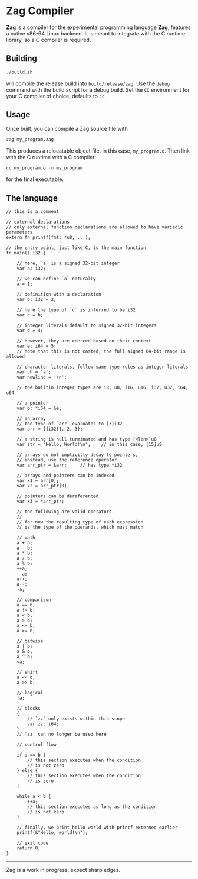 # Zag Compiler

**Zag** is a compiler for the experimental programming language **Zag**, features a native x86-64 Linux backend.
It is meant to integrate with the C runtime library, so a C compiler is required.

## Building

```bash
./build.sh
```
will compile the release build into `build/release/zag`.
Use the `debug` command with the build script for a debug build.
Set the `CC` environment for your C compiler of choice, defaults to `cc`.

## Usage

Once built, you can compile a Zag source file with
```bash
zag my_program.zag
```
This produces a relocatable object file. 
In this case, `my_program.o`.
Then link with the C runtime with a C compiler:
```bash
cc my_program.o -o my_program
```
for the final executable.

## The language

```zag
// this is a comment

// external declarations
// only external function declarations are allowed to have variadic parameters
extern fn printf(fmt: *u8, ...);

// the entry point, just like C, is the main function
fn main() i32 {
    
    // here, `a` is a signed 32-bit integer
    var a: i32;

    // we can define `a` naturally
    a = 1;

    // definition with a declaration
    var b: i32 = 2;

    // here the type of `c` is inferred to be i32
    var c = b;

    // integer literals default to signed 32-bit integers
    var d = 4;

    // however, they are coerced based on their context
    var e: i64 = 5;
    // note that this is not casted, the full signed 64-bit range is allowed
    
    // character literals, follow same type rules as integer literals
    var ch = 'a';
    var newline = '\n';
    
    // the builtin integer types are i8, u8, i16, u16, i32, u32, i64, u64

    // a pointer
    var p: *i64 = &e;
    
    // an array
    // the type of `arr` evaluates to [3]i32
    var arr = []i32{1, 2, 3};
    
    // a string is null turminated and has type [<len>]u8
    var str = "Hello, World!\n";    // in this case, [15]u8

    // arrays do not implicitly decay to pointers,
    // instead, use the reference operator
    var arr_ptr = &arr;     // has type *i32

    // arrays and pointers can be indexed
    var x1 = arr[0];
    var x2 = arr_ptr[0];
    
    // pointers can be dereferenced
    var x3 = *arr_ptr;

    // the following are valid operators
    //
    // for now the resulting type of each expression 
    // is the type of the operands, which must match
    
    // math
    a + b;
    a - b;
    a * b;
    a / b;
    a % b;
    ++a;
    --a;
    a++;
    a--;
    -a;
    
    // comparison
    a == b;
    a != b;
    a < b;
    a > b;
    a <= b;
    a >= b;
    
    // bitwise
    a | b;
    a & b;
    a ^ b;
    ~a;

    // shift
    a << b;
    a >> b;

    // logical
    !a;

    // blocks
    {
        // `zz` only exists within this scope
        var zz: i64;
    }
    // `zz` can no longer be used here

    // control flow

    if a == b {
        // this section executes when the condition
        // is not zero
    } else {
        // this section executes when the condition
        // is zero
    }

    while a < b {
        ++a;
        // this section executes as long as the condition
        // is not zero
    }

    // finally, we print hello world with printf externed earlier
    printf(&"Hello, world!\n");
    
    // exit code
    return 0;
}
```

---

Zag is a work in progress, expect sharp edges.
